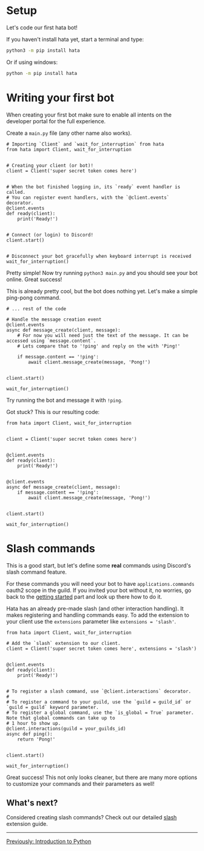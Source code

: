 # Setup

Let's code our first hata bot!

If you haven't install hata yet, start a terminal and type:

```sh
python3 -m pip install hata
```

Or if using windows:

```sh
python -m pip install hata
```

# Writing your first bot

When creating your first bot make sure to enable all intents on the developer portal for the full experience.

Create a `main.py` file (any other name also works).

```py3
# Importing `Client` and `wait_for_interruption` from hata
from hata import Client, wait_for_interruption


# Creating your client (or bot)!
client = Client('super secret token comes here')


# When the bot finished logging in, its `ready` event handler is called.
# You can register event handlers, with the `@client.events` decorator.
@client.events
def ready(client):
    print('Ready!')


# Connect (or login) to Discord!
client.start()


# Disconnect your bot gracefully when keyboard interrupt is received
wait_for_interruption()
```

Pretty simple! Now try running `python3 main.py` and you should see your bot online. Great success!

This is already pretty cool, but the bot does nothing yet. Let's make a simple ping-pong command.

```py3
# ... rest of the code

# Handle the message creation event
@client.events
async def message_create(client, message):
    # For now you will need just the text of the message. It can be accessed using `message.content`.
    # Lets compare that to '!ping' and reply on the with 'Ping!'
    
    if message.content == '!ping':
        await client.message_create(message, 'Pong!')


client.start()

wait_for_interruption()

```

Try running the bot and message it with `!ping`.

Got stuck? This is our resulting code:

```py3
from hata import Client, wait_for_interruption


client = Client('super secret token comes here')


@client.events
def ready(client):
    print('Ready!')


@client.events
async def message_create(client, message):
    if message.content == '!ping':
        await client.message_create(message, 'Pong!')


client.start()

wait_for_interruption()
```

# Slash commands

This is a good start, but let's define some **real** commands using Discord's slash command feature.

For these commands you will need your bot to have `applications.commands` oauth2 scope in the guild.
If you invited your bot without it, no worries, go back to the [getting started](./getting_started.md) part and
look up there how to do it.

Hata has an already pre-made slash (and other interaction handling). It makes registering and
handling commands easy. To add the extension to your client use the `extensions` parameter like `extensions = 'slash'`.

```py3
from hata import Client, wait_for_interruption

# Add the `slash` extension to our client.
client = Client('super secret token comes here', extensions = 'slash')


@client.events
def ready(client):
    print('Ready!')


# To register a slash command, use `@client.interactions` decorator.
#
# To register a command to your guild, use the `guild = guild_id` or `guild = guild` keyword parameter.
# To register a global command, use the `is_global = True` parameter. Note that global commands can take up to
# 1 hour to show up.
@client.interactions(guild = your_guilds_id)
async def ping():
    return 'Pong!'


client.start()

wait_for_interruption()
```

Great success! This not only looks cleaner, but there are many more options to customize your commands and their
parameters as well!

## What's next?

Considered creating slash commands? Check out our detailed [slash](slash.md) extension guide.

----

<p align="left">
    <a href="./introduction_to_python.md">Previously: Introduction to Python</a>
</p>
